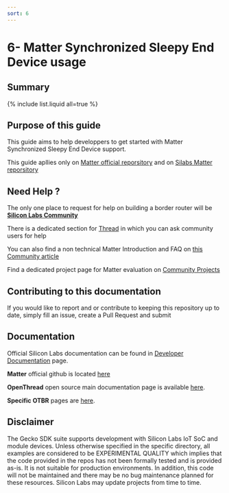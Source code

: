 ```yaml
---
sort: 6
---
```


# 6- Matter Synchronized Sleepy End Device usage

## Summary ##
{% include list.liquid all=true %}

## Purpose of this guide ##
This guide aims to help developpers to get started with Matter Synchronized Sleepy End Device support.

This guide apllies only on [Matter official reporsitory](https://github.com/project-chip/connectedhomeip) and on [Silabs Matter reporsitory](https://github.com/SiliconLabs/matter) 

## Need Help ? ##

The only one place to request for help on building a border router will be [**Silicon Labs Community**](https://community.silabs.com/)

There is a dedicated section for [Thread](https://community.silabs.com/s/topic/0TO1M000000qHbcWAE/thread?language=en_US) in which you can ask community users for help

You can also find a non technical Matter Introduction and FAQ on [this Community article](https://community.silabs.com/s/question/0D58Y00008AV6hSSAT/what-is-matter-smart-home-standard-answers-to-10-frequently-asked-questions?language=en_US)

Find a dedicated project page for Matter evaluation on [Community Projects](https://community.silabs.com/s/projects?language=en_US)


## Contributing to this documentation ##

If you would like to report and or contribute to keeping this repository up to date, simply fill an issue, create a Pull Request and submit

## Documentation ##

Official Silicon Labs documentation can be found in [Developer Documentation](https://docs.silabs.com/openthread/latest/) page.

**Matter** official github is located [here](https://github.com/project-chip/connectedhomeip)

**OpenThread** open source main documentation page is available [here](https://openthread.io/).

**Specific OTBR** pages are [here](https://openthread.io/guides/border-router).

## Disclaimer ##

The Gecko SDK suite supports development with Silicon Labs IoT SoC and module devices. Unless otherwise specified in the specific directory, all examples are considered to be EXPERIMENTAL QUALITY which implies that the code provided in the repos has not been formally tested and is provided as-is.  It is not suitable for production environments.  In addition, this code will not be maintained and there may be no bug maintenance planned for these resources. Silicon Labs may update projects from time to time.
